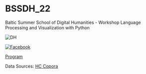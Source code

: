 # BSSDH_22
Baltic Summer School of Digital Humanities - Workshop Language Processing and Visualization with Python

![DH](https://site-512948.mozfiles.com/files/512948/DHbaneris2.gif)

[![Facebook](http://site-512948.mozfiles.com/files/512948/facebook-group.jpg?1531770501|width=450px)](https://www.facebook.com/groups/1283421431763269/)

[Program](http://www.digitalhumanities.lv/bssdh/2022/lectures-and-workshops/)

Data Sources:
[HC Copora](https://www.kaggle.com/datasets/alvations/old-newspapers)

